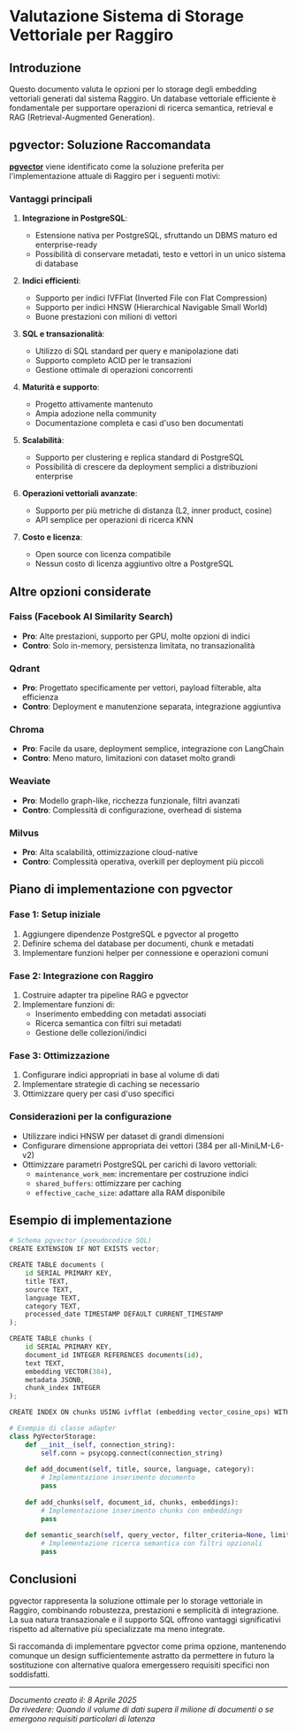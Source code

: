# Valutazione Sistema di Storage Vettoriale per Raggiro

## Introduzione

Questo documento valuta le opzioni per lo storage degli embedding vettoriali generati dal sistema Raggiro. Un database vettoriale efficiente è fondamentale per supportare operazioni di ricerca semantica, retrieval e RAG (Retrieval-Augmented Generation).

## pgvector: Soluzione Raccomandata

**[pgvector](https://github.com/pgvector/pgvector)** viene identificato come la soluzione preferita per l'implementazione attuale di Raggiro per i seguenti motivi:

### Vantaggi principali

1. **Integrazione in PostgreSQL**:
   - Estensione nativa per PostgreSQL, sfruttando un DBMS maturo ed enterprise-ready
   - Possibilità di conservare metadati, testo e vettori in un unico sistema di database

2. **Indici efficienti**:
   - Supporto per indici IVFFlat (Inverted File con Flat Compression)
   - Supporto per indici HNSW (Hierarchical Navigable Small World)
   - Buone prestazioni con milioni di vettori

3. **SQL e transazionalità**:
   - Utilizzo di SQL standard per query e manipolazione dati
   - Supporto completo ACID per le transazioni
   - Gestione ottimale di operazioni concorrenti

4. **Maturità e supporto**:
   - Progetto attivamente mantenuto
   - Ampia adozione nella community
   - Documentazione completa e casi d'uso ben documentati

5. **Scalabilità**:
   - Supporto per clustering e replica standard di PostgreSQL
   - Possibilità di crescere da deployment semplici a distribuzioni enterprise

6. **Operazioni vettoriali avanzate**:
   - Supporto per più metriche di distanza (L2, inner product, cosine)
   - API semplice per operazioni di ricerca KNN

7. **Costo e licenza**:
   - Open source con licenza compatibile
   - Nessun costo di licenza aggiuntivo oltre a PostgreSQL

## Altre opzioni considerate

### Faiss (Facebook AI Similarity Search)
- **Pro**: Alte prestazioni, supporto per GPU, molte opzioni di indici
- **Contro**: Solo in-memory, persistenza limitata, no transazionalità

### Qdrant
- **Pro**: Progettato specificamente per vettori, payload filterable, alta efficienza
- **Contro**: Deployment e manutenzione separata, integrazione aggiuntiva

### Chroma
- **Pro**: Facile da usare, deployment semplice, integrazione con LangChain
- **Contro**: Meno maturo, limitazioni con dataset molto grandi

### Weaviate
- **Pro**: Modello graph-like, ricchezza funzionale, filtri avanzati
- **Contro**: Complessità di configurazione, overhead di sistema

### Milvus
- **Pro**: Alta scalabilità, ottimizzazione cloud-native
- **Contro**: Complessità operativa, overkill per deployment più piccoli

## Piano di implementazione con pgvector

### Fase 1: Setup iniziale
1. Aggiungere dipendenze PostgreSQL e pgvector al progetto
2. Definire schema del database per documenti, chunk e metadati
3. Implementare funzioni helper per connessione e operazioni comuni

### Fase 2: Integrazione con Raggiro
1. Costruire adapter tra pipeline RAG e pgvector
2. Implementare funzioni di:
   - Inserimento embedding con metadati associati
   - Ricerca semantica con filtri sui metadati
   - Gestione delle collezioni/indici

### Fase 3: Ottimizzazione
1. Configurare indici appropriati in base al volume di dati
2. Implementare strategie di caching se necessario
3. Ottimizzare query per casi d'uso specifici

### Considerazioni per la configurazione
- Utilizzare indici HNSW per dataset di grandi dimensioni
- Configurare dimensione appropriata dei vettori (384 per all-MiniLM-L6-v2)
- Ottimizzare parametri PostgreSQL per carichi di lavoro vettoriali:
  - `maintenance_work_mem`: incrementare per costruzione indici
  - `shared_buffers`: ottimizzare per caching
  - `effective_cache_size`: adattare alla RAM disponibile

## Esempio di implementazione

```python
# Schema pgvector (pseudocodice SQL)
CREATE EXTENSION IF NOT EXISTS vector;

CREATE TABLE documents (
    id SERIAL PRIMARY KEY,
    title TEXT,
    source TEXT,
    language TEXT,
    category TEXT,
    processed_date TIMESTAMP DEFAULT CURRENT_TIMESTAMP
);

CREATE TABLE chunks (
    id SERIAL PRIMARY KEY,
    document_id INTEGER REFERENCES documents(id),
    text TEXT,
    embedding VECTOR(384),
    metadata JSONB,
    chunk_index INTEGER
);

CREATE INDEX ON chunks USING ivfflat (embedding vector_cosine_ops) WITH (lists = 100);
```

```python
# Esempio di classe adapter
class PgVectorStorage:
    def __init__(self, connection_string):
        self.conn = psycopg.connect(connection_string)
    
    def add_document(self, title, source, language, category):
        # Implementazione inserimento documento
        pass
        
    def add_chunks(self, document_id, chunks, embeddings):
        # Implementazione inserimento chunks con embeddings
        pass
        
    def semantic_search(self, query_vector, filter_criteria=None, limit=5):
        # Implementazione ricerca semantica con filtri opzionali
        pass
```

## Conclusioni

pgvector rappresenta la soluzione ottimale per lo storage vettoriale in Raggiro, combinando robustezza, prestazioni e semplicità di integrazione. La sua natura transazionale e il supporto SQL offrono vantaggi significativi rispetto ad alternative più specializzate ma meno integrate.

Si raccomanda di implementare pgvector come prima opzione, mantenendo comunque un design sufficientemente astratto da permettere in futuro la sostituzione con alternative qualora emergessero requisiti specifici non soddisfatti.

---

*Documento creato il: 8 Aprile 2025*  
*Da rivedere: Quando il volume di dati supera il milione di documenti o se emergono requisiti particolari di latenza*